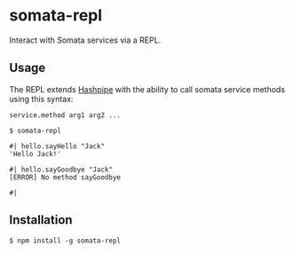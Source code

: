 # somata-repl

Interact with Somata services via a REPL.

## Usage

The REPL extends [Hashpipe](https://github.com/spro/hashpipe) with the ability to call somata service methods using this syntax:

```
service.method arg1 arg2 ...
```

```
$ somata-repl

#| hello.sayHello "Jack"
'Hello Jack!'

#| hello.sayGoodbye "Jack"
[ERROR] No method sayGoodbye

#| 
```
## Installation

```
$ npm install -g somata-repl
```
